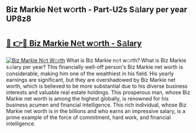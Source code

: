 ## Biz Markie N𝚎t w𝚘rth - Part-U2s S𝚊lary per year UP8z8

# <h2><a href="http://gc54nc.nevu.top/?p=Biz+Markie">🔗 👉🔴 Biz Markie N𝚎t w𝚘rth - S𝚊lary</a></h2>

[![Biz Markie N𝚎t W𝚘rth](https://i.imgur.com/Oavwk0R.jpeg)](http://gc54nc.nevu.top/?p=Biz+Markie)
What is Biz Markie n𝚎t w𝚘rth? What is Biz Markie s𝚊lary per year?
This financially well-off person's Biz Markie net worth is considerable, making him one of the wealthiest in his field. His yearly earnings are significant, but they are overshadowed by Biz Markie net worth, which is believed to be more substantial due to his diverse business interests and valuable real estate holdings. This prosperous man, whose Biz Markie net worth is among the highest globally, is renowned for his business acumen and financial intelligence. This rich individual, whose Biz Markie net worth is in the billions and who earns an impressive salary, is a prime example of the force of commitment, hard work, and financial intelligence.
